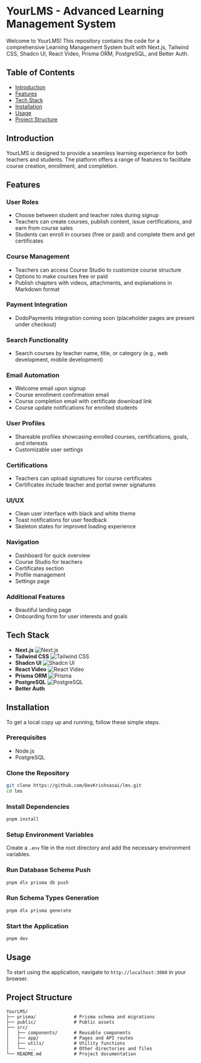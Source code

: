 
# YourLMS - Advanced Learning Management System

Welcome to YourLMS! This repository contains the code for a comprehensive Learning Management System built with Next.js, Tailwind CSS, Shadcn UI, React Video, Prisma ORM, PostgreSQL, and Better Auth.

## Table of Contents
- [Introduction](#introduction)
- [Features](#features)
- [Tech Stack](#tech-stack)
- [Installation](#installation)
- [Usage](#usage)
- [Project Structure](#project-structure)

## Introduction

YourLMS is designed to provide a seamless learning experience for both teachers and students. The platform offers a range of features to facilitate course creation, enrollment, and completion.

## Features

### User Roles
- Choose between student and teacher roles during signup
- Teachers can create courses, publish content, issue certifications, and earn from course sales
- Students can enroll in courses (free or paid) and complete them and get certificates

### Course Management
- Teachers can access Course Studio to customize course structure
- Options to make courses free or paid
- Publish chapters with videos, attachments, and explanations in Markdown format

### Payment Integration
- DodoPayments integration coming soon (placeholder pages are present under checkout)

### Search Functionality
- Search courses by teacher name, title, or category (e.g., web development, mobile development)

### Email Automation
- Welcome email upon signup
- Course enrollment confirmation email
- Course completion email with certificate download link
- Course update notifications for enrolled students

### User Profiles
- Shareable profiles showcasing enrolled courses, certifications, goals, and interests
- Customizable user settings

### Certifications
- Teachers can upload signatures for course certificates
- Certificates include teacher and portal owner signatures

### UI/UX
- Clean user interface with black and white theme
- Toast notifications for user feedback
- Skeleton states for improved loading experience

### Navigation
- Dashboard for quick overview
- Course Studio for teachers
- Certificates section
- Profile management
- Settings page

### Additional Features
- Beautiful landing page
- Onboarding form for user interests and goals

## Tech Stack
- **Next.js** ![Next.js](https://img.shields.io/badge/Next.js-000000?style=flat&logo=nextdotjs&logoColor=white)
- **Tailwind CSS** ![Tailwind CSS](https://img.shields.io/badge/Tailwind_CSS-38B2AC?style=flat&logo=tailwind-css&logoColor=white)
- **Shadcn UI** ![Shadcn UI](https://img.shields.io/badge/Shadcn%20UI-00a0e4?style=flat)
- **React Video** ![React Video](https://img.shields.io/badge/React_Video-61DAFB?style=flat&logo=react&logoColor=white)
- **Prisma ORM** ![Prisma](https://img.shields.io/badge/Prisma-2D3748?style=flat&logo=prisma&logoColor=white)
- **PostgreSQL** ![PostgreSQL](https://img.shields.io/badge/PostgreSQL-336791?style=flat&logo=postgresql&logoColor=white)
- **Better Auth**

## Installation

To get a local copy up and running, follow these simple steps.

### Prerequisites
- Node.js
- PostgreSQL

### Clone the Repository
```sh
git clone https://github.com/DevKrishnasai/lms.git
cd lms
```

### Install Dependencies
```sh
pnpm install
```

### Setup Environment Variables
Create a `.env` file in the root directory and add the necessary environment variables.

### Run Database Schema Push
```sh
pnpm dlx prisma db push
```

### Run Schema Types Generation
```sh
pnpm dlx prisma generate
```

### Start the Application
```sh
pnpm dev
```

## Usage
To start using the application, navigate to `http://localhost:3000` in your browser.

## Project Structure
```
YourLMS/
├── prisma/              # Prisma schema and migrations
├── public/              # Public assets
├── src/
│   ├── components/      # Reusable components
│   ├── app/             # Pages and API routes
│   ├── utils/           # Utility functions
│   └── ...              # Other directories and files
└── README.md            # Project documentation
```
